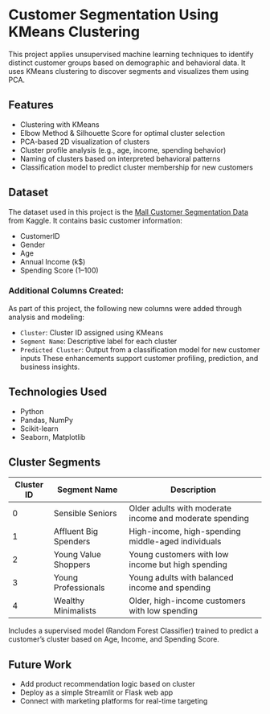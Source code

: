 # Customer Segmentation Using KMeans Clustering
This project applies unsupervised machine learning techniques to identify distinct customer groups based on demographic and behavioral data. It uses KMeans clustering to discover segments and visualizes them using PCA.

## Features
- Clustering with KMeans
- Elbow Method & Silhouette Score for optimal cluster selection
- PCA-based 2D visualization of clusters
- Cluster profile analysis (e.g., age, income, spending behavior)
- Naming of clusters based on interpreted behavioral patterns
- Classification model to predict cluster membership for new customers

## Dataset
The dataset used in this project is the [Mall Customer Segmentation Data](https://www.kaggle.com/datasets/shwetabh123/mall-customers) from Kaggle.
It contains basic customer information:
- CustomerID
- Gender
- Age  
- Annual Income (k$)  
- Spending Score (1–100)
 
### Additional Columns Created:
As part of this project, the following new columns were added through analysis and modeling:
- `Cluster`: Cluster ID assigned using KMeans
- `Segment Name`: Descriptive label for each cluster
- `Predicted Cluster`: Output from a classification model for new customer inputs
These enhancements support customer profiling, prediction, and business insights.

## Technologies Used
- Python
- Pandas, NumPy
- Scikit-learn
- Seaborn, Matplotlib

## Cluster Segments
| Cluster ID | Segment Name             | Description                                                   |
|------------|--------------------------|---------------------------------------------------------------|
| 0          | Sensible Seniors         | Older adults with moderate income and moderate spending       |
| 1          | Affluent Big Spenders    | High-income, high-spending middle-aged individuals            |
| 2          | Young Value Shoppers     | Young customers with low income but high spending             |
| 3          | Young Professionals      | Young adults with balanced income and spending                |
| 4          | Wealthy Minimalists      | Older, high-income customers with low spending                |

Includes a supervised model (Random Forest Classifier) trained to predict a customer’s cluster based on Age, Income, and Spending Score.

## Future Work
- Add product recommendation logic based on cluster
- Deploy as a simple Streamlit or Flask web app
- Connect with marketing platforms for real-time targeting

